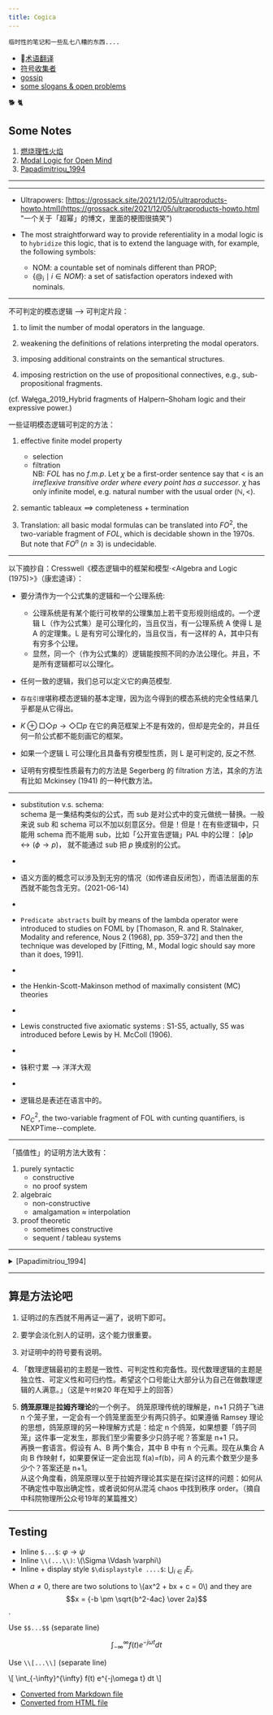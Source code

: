 ```yaml
---
title: Cogica
---
```

`临时性的笔记和一些乱七八糟的东西....`

- 🤪[术语翻译](post/en-zh) 
- [符号收集者](post/symbol) 
- [gossip](post/gossip "一些学术八卦") 
- [some slogans & open problems](post/slogans-problems)

🐕 🐈

## Some Notes  

1. [燃烧理性火焰](note/燃烧理性火焰)   
2. [Modal Logic for Open Mind](note/MLOpenMind)  
3. [Papadimitriou_1994]()

---
---



- Ultrapowers: [https://grossack.site/2021/12/05/ultraproducts-howto.html](https://grossack.site/2021/12/05/ultraproducts-howto.html "一个关于「超幂」的博文，里面的梗图很搞笑")

- The most straightforward way to provide referentiality in a modal logic is to `hybridize` this logic, that is to extend the language with, for example, the following symbols: 
    - $\mathsf{NOM}$: a countable set of nominals different than PROP;
    -  $\{@_i \mid i \in NOM\}$:  a set of satisfaction operators indexed with nominals.




---



不可判定的模态逻辑 -->  可判定片段：
1. to limit the number of modal operators in the language.

2. weakening the definitions of relations interpreting the modal operators.

3. imposing additional constraints on the semantical structures.

4. imposing restriction on the use of propositional connectives, e.g., sub-propositional fragments.

(cf. Wałęga_2019_Hybrid fragments of Halpern–Shoham logic and their expressive power.)


一些证明模态逻辑可判定的方法：  
1. effective finite model property
    - selection
    - filtration   
        NB: $FOL$ has no $f.m.p$. 
        Let $\chi$ be a first-order sentence say that $<$ is an *irreflexive transitive order where every point has a successor*.
        $\chi$  has only infinite model, e.g. natural number with the usual order $(\mathbb{N},<)$.
2. semantic tableaux ==> completeness + termination

3. Translation: 
    all basic modal formulas can be translated into $FO^2$, the two-variable fragment of $FOL$, which is decidable shown in the 1970s. 
    But note that $FO^n \; (n \geq 3)$ is undecidable.


---

以下摘抄自：Cresswell《模态逻辑中的框架和模型⋅<Algebra and Logic (1975)>》（康宏逵译）：  
- 要分清作为一个公式集的逻辑和一个公理系统: 
    - 公理系统是有某个能行可枚举的公理集加上若干变形规则组成的。一个逻辑 L（作为公式集）是可公理化的，当且仅当，有一公理系统 A 使得 L 是 A 的定理集。L 是有穷可公理化的，当且仅当，有一这样的 A，其中只有有穷多个公理。  
    - 显然，同一个（作为公式集的）逻辑能按照不同的办法公理化。并且，不是所有逻辑都可以公理化。

- 任何一致的逻辑，我们总可以定义它的典范模型.

- `存在引理`堪称模态逻辑的基本定理，因为迄今得到的模态系统的完全性结果几乎都是从它得出。

- $K \oplus \Box\Diamond p \to \Diamond\Box p$ 在它的典范框架上不是有效的，但却是完全的，并且任何一阶公式都不能刻画它的框架。

- 如果一个逻辑 L 可公理化且具备有穷模型性质，则 L 是可判定的, 反之不然.

- 证明有穷模型性质最有力的方法是 Segerberg 的 filtration 方法，其余的方法有比如 Mckinsey (1941) 的一种代数方法。





---
- substitution v.s. schema:  
schema 是一集结构类似的公式，而 sub 是对公式中的变元做统一替换。一般来说 sub 和 schema 可以不加以刻意区分。但是！但是！在有些逻辑中，只能用 schema 而不能用 sub，比如「公开宣告逻辑」PAL 中的公理： $[\phi]p \leftrightarrow (\phi \to p)$， 就不能通过 sub 把 $p$ 换成别的公式。

- 
- 语义方面的概念可以涉及到无穷的情况（如传递自反闭包），而语法层面的东西就不能包含无穷。(2021-06-14)

- 
- `Predicate abstracts` built by means of the lambda operator were introduced to studies on FOML by [Thomason, R. and R. Stalnaker, Modality and reference, Nous 2 (1968), pp. 359–372] and then the technique was developed by [Fitting, M., Modal logic should say more than it does, 1991].  
- 
- the Henkin-Scott-Makinson method of maximally consistent (MC) theories
- 
- Lewis constructed five axiomatic systems : S1-S5, actually, S5 was introduced before Lewis by H. McColl (1906).
- 

- 铢积寸累 --> 洋洋大观
- 
- 逻辑总是表述在语言中的。
- $FO^2_C$, the two-variable fragment of FOL with cunting quantifiers, is NEXPTime--complete.


--- 
「插值性」的证明方法大致有：
1. purely syntactic
    - constructive
    - no proof system
2. algebraic
    - non-constructive
    - amalgamation $\approx$ interpolation
3. proof theoretic
    - sometimes constructive
    - sequent / tableau systems

--- 

<details>
<summary>[Papadimitriou_1994]</summary>
Ch. 1

- An *algorithm* is a detailed step-by-step method for solving a problem. 
- the precise representation of a problem does not matter much. 
- p.8: Decision problem v.s. Optimization problem. 
- A *reduction* is an algorithm that solves problem $A$ by transforming any instance of $A$ to an equivalent instance of a previously solved problem $B$.
A central tool of complexity theory is a perverse use of reduction, 
in which a problem is reduced not to an already-solved one, 
but to a problem that we wish to show is *difficult*. 


- History mark:
    - Jack Edmonds used the term "good algorithm" for polynomial time.
    - the $\mathcal{O}$-notation was proposed in `D. E. Knuth, "Big omicron and big omega and big theta," ACM SIGACT News, 8(2), pp. 18-24, 1976`.


Ch. 3

- all recursively enumerable languages can be reduced to H.
- HALTING is then a complete problem for the class of recursively enumerable problems.
- If $L$ is recursive, then so is $\bar{L}$.

- $\bar{H}$ is not recursively enumerable but $H$ was ==> *the* class of *recursively enumerable languages is not closed under complement.*

- $L$ is recursive iff both $L$ and $\bar{L}$ are recursively enumerable.

![](/img/pp-1994.png "computational classes")
- RE: the recursively enumerable ones.
- coRE: the complements of recursively enumerable languages.
- R: the recursive languages.

</details>













---
## 算是方法论吧

1. 证明过的东西就不用再证一遍了，说明下即可。

2. 要学会淡化别人的证明，这个能力很重要。

3. 对证明中的符号要有说明。

4. 「数理逻辑最初的主题是一致性、可判定性和完备性。现代数理逻辑的主题是独立性、可定义性和可归约性。希望这个口号能让大部分认为自己在做数理逻辑的人满意。」（这是`午时葵`20 年在知乎上的回答）

5. **鸽笼原理**是**拉姆齐理论**的一个例子。
鸽笼原理传统的理解是，n+1 只鸽子飞进 n 个笼子里，一定会有一个鸽笼里面至少有两只鸽子。如果遵循 Ramsey 理论的思想，鸽笼原理的另一种理解方式是：给定 n 个鸽笼，如果想要「鸽子同笼」这件事一定发生，那我们至少需要多少只鸽子呢？答案是 n+1 只。   
再换一套语言。假设有 A、B 两个集合，其中 B 中有 n 个元素。现在从集合 A 向 B 作映射 f，如果要保证一定会出现 f(a)=f(b)，问 A 的元素个数至少是多少个？答案还是 n+1。  
从这个角度看，鸽笼原理以至于拉姆齐理论其实是在探讨这样的问题：如何从不确定性中取出确定性，或者说如何从混沌 chaos 中找到秩序 order。（摘自中科院物理所公众号19年的某篇推文）





---
## Testing

- Inline `$...$`: $\varphi \to \psi$
- Inline `\\(...\\)`: \\(\Sigma \Vdash \varphi\\)
- Inline + display style `$\displaystyle ....$`:  $\displaystyle \bigcup_{i \in I} E_i$.

When $a \ne 0$, there are two solutions to \\(ax^2 + bx + c = 0\\) and they are
$$x = {-b \pm \sqrt{b^2-4ac} \over 2a}$$.

Use `$$...$$` (separate line)

$$
 \int_{-\infty}^{\infty} f(t) e^{-j\omega t} dt
$$

Use `\\[...\\]` (separate line)

\\[
 \int_{-\infty}^{\infty} f(t) e^{-j\omega t} dt
\\]

- [Converted from Markdown file](test1)
- [Converted from HTML file](test2)
